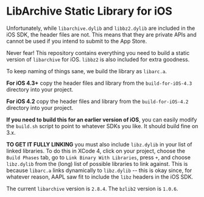LibArchive Static Library for iOS
=================================

Unfortunately, while `libarchive.dylib` and `libbz2.dylib` are included in the iOS SDK, the header files are not. This means that they are private APIs and cannot be used if you intend to submit to the App Store.

Never fear! This repository contains everything you need to build a static version of `libarchive` for iOS. `libbz2` is also included for extra goodness.

To keep naming of things sane, we build the library as `libarc.a`. 

**For iOS 4.3+** copy the header files and library from the `build-for-iOS-4.3` directory into your project.

**For iOS 4.2** copy the header files and library from the `build-for-iOS-4.2` directory into your project.

**If you need to build this for an earlier version of iOS**, you can easily modify the `build.sh` script to point to whatever SDKs you like. It should build fine on 3.x.

**TO GET IT FULLY LINKING** you must also include `libz.dylib` in your list of linked libraries. To do this in XCode 4, click on your project, choose the `Build Phases` tab, go to `Link Binary With Libraries`, press `+`, and choose `libz.dylib` from the (long) list of possible libraries to link against. This is because `libarc.a` links dynamically to `libz.dylib` -- this is okay since, for whatever reason, AAPL saw fit to include the `libz` headers in the iOS SDK.

The current `libarchive` version is `2.8.4`. The `bzlib2` version is `1.0.6`.




